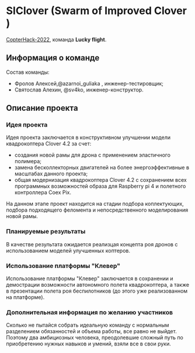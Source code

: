 # SIClover (Swarm of Improved Clover )

[CopterHack-2022](copterhack2022.md), команда **Lucky flight**.

## Информация о команде

Состав команды:


* Фролов Алексей,@azarnoi_guliaka , инженер-тестировщик;
* Святослав Алехин, @sv4ko, инженер-конструктор. 


## Описание проекта

### Идея проекта

Идея проекта заключается в конструктивном улучшении модели квадрокоптера Clover 4.2 за счет:
* создания новой рамы для дрона с применением эластичного полимера;
* замена бесколлекторных двигателей на более энергоэффективные в масштабах данного проекта;
* общая модернизация квадрокоптера Clover 4.2 с сохранением всех программных возможностей образа для Raspberry pi 4 и полетного контроллера Coex Pix.

На данном этапе проект находится на стадии подбора коплектующих, подбора подходящего феломента и непосредственного моделирования новой рамы.    

### Планируемые результаты

В качестве результата ожидается реализцая концепта роя дронов с использованием моделей улучшенных коптеров.

### Использование платформы "Клевер"

Использование платформы "Клевер" заключается в сохранении и демострации возможности автономного полета квадрокоптера, а также в презентации полета роя беспилотников (до этого уже реализованном на платформе). 

### Дополнительная информация по желанию участников

Сколько не пытайся собрать идеальную команду с нормальным разделением обязанностей и объема работы, все равно не выйдет. Поэтому два амбициозных человека, преодолевшие сложный путь по приобретению нужных навыков и умений, взяли все в свои руки.
